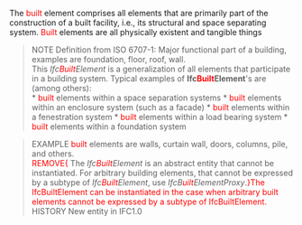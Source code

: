 The <font color="#ff0000">built </font>element comprises all elements that are primarily part of the construction of a built facility, i.e., its structural and space separating system. <font color="#ff0000">Built </font>elements are all physically existent and tangible things  
> NOTE Definition from ISO 6707-1:  Major functional part of a building, examples are foundation, floor, roof, wall.  
This _Ifc<font color="#ff0000">Built</font>Element_ is a generalization of all elements that participate in a building system. Typical examples of __Ifc<font color="#ff0000">Built</font>Element__'s are (among others):  
\* <font color="#ff0000">built </font>elements within a space separation systems
\* <font color="#ff0000">built </font>elements within an enclosure system (such as a facade)
\* <font color="#ff0000">built </font>elements within a fenestration system
\* <font color="#ff0000">built </font>elements within a load bearing system
\* <font color="#ff0000">built </font>elements within a foundation system

  
> EXAMPLE <font color="#ff0000">built </font>elements are walls, curtain wall, doors, columns, pile, and others.  
<font color="#ff0000">REMOVE{</font> The _Ifc<font color="#ff0000">Built</font>Element_ is an abstract entity that cannot be instantiated. For arbitrary building elements, that cannot be expressed by a subtype of _Ifc<font color="#ff0000">Built</font>Element_, use _IfcB<font color="#ff0000">uilt</font>ElementProxy_.<font color="#ff0000">}</font><font color="#ff0000">The IfcBuiltElement can be instantiated in the case when arbitrary built elements cannot be expressed by a subtype of IfcBuiltElement.</font>  
> HISTORY New entity in IFC1.0
